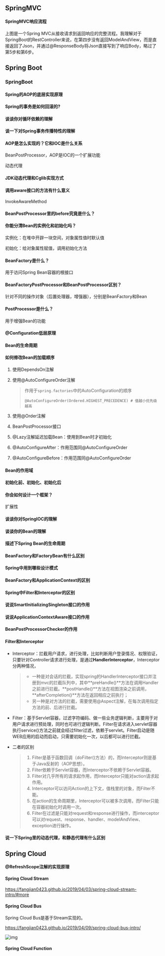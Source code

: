 ## SpringMVC

#### SpringMVC响应流程



上图是一个Spring MVC从接收请求到返回响应的完整流程。我理解对于SpringBoot的RestController来说，在第四步没有返回ModelAndView，而是直接返回了Json，并通过@ResponseBody将Json直接写到了响应Body，略过了第5步和第6步。

## Spring Boot

### SpringBoot

#### Spring的AOP的底层实现原理

#### Spring的事务是如何回滚的? 

#### 谈谈你对循环依赖的理解 

#### 谈一下对Spring事务传播特性的理解

#### AOP是怎么实现的？它和IOC是什么关系

BeanPostProcessor，AOP是IOC的一个扩展功能

动态代理

#### JDK动态代理和Cglib实现方式

#### 调用aware接口的方法有什么意义

InvokeAwareMethod

#### BeanPostProcessor里的before究竟是什么？

#### 你能分清Bean的实例化和初始化吗？

实例化：在堆中开辟一块空间，对象属性值时默认值

初始化：给对象属性赋值，调用初始化方法

#### BeanFactory是什么？

用于访问Spring Bean容器的根接口

#### BeanFactoryPostProcessor和BeanPostProcessor区别？

针对不同的操作对象（后置处理器，增强器），分别是BeanFactory和Bean

#### PostProcessor是什么？

用于增强Bean的功能

#### @Configuration低层原理

#### Bean的生命周期

#### 如何修改Bean的加载顺序

1. 使用DependsOn注解

2. 使用@AutoConfigureOrder注解

   > 作用于`spring.factories`中的AutoConfiguration的顺序
   >
   > ```
   > @AutoConfigureOrder(Ordered.HIGHEST_PRECEDENCE) # 值越小优先级越高
   > ```

3. 使用@Order注解

4. BeanPostProcessor接口

5. @Lazy注解延迟加载Bean：使用到Bean时才初始化

6. @AutoConfigureAfter：作用范围同@AutoConfigureOrder

7. @AutoConfigureBefore：作用范围同@AutoConfigureOrder

#### Bean的作用域

#### 初始化前、初始化、初始化后

#### 你会如何设计一个框架？

扩展性

#### 谈谈你对SpringlOC的理解

#### 谈谈你的Bean的理解

#### 描述下Spring Bean的生命周期 

#### BeanFactory和FactoryBean有什么区别

#### Spring中用到哪些设计模式

#### BeanFactory和ApplicationContext的区别 

#### Spring中Filter和Interceptor的区别

#### 说说SmartInitializingSingleton接口的作用

#### 说说ApplicationContextAware接口的作用

#### BeanPostProcessorChecker的作用

#### Filter和Interceptor

- Interceptor：拦截用户请求，进行处理，比如判断用户登录情况、权限验证，只要针对Controller请求进行处理，是通过**HandlerInterceptor**，Interceptor分两种情况，

  > - 一种是对会话的拦截，实现spring的HandlerInterceptor接口并注册到mvc的拦截队列中，其中**preHandle()\**方法在调用Handler之前进行拦截。**postHandle()**方法在视图渲染之前调用，**afterCompletion()**方法在返回相应之前执行；
  > - 另一种是对方法的拦截，需要使用@Aspect注解，在每次调用指定方法的前、后进行拦截。 

- Filter：基于Servlet容器，过滤字符编码、做一些业务逻辑判断，主要用于对用户请求进行预处理，同时也可进行逻辑判断。Filter在请求进入servlet容器执行service()方法之前就会经过filter过滤，依赖于servlet。Filter启动是随WEB应用的启动而启动，只需要初始化一次，以后都可以进行拦截。

- 二者的区别

  > 1. Filter是基于函数回调（doFilter()方法）的，而Interceptor则是基于Java反射的（AOP思想）。
  > 2. Filter依赖于Servlet容器，而Interceptor不依赖于Servlet容器。
  > 3. Filter对几乎所有的请求起作用，而Interceptor只能对action请求起作用。
  > 4. Interceptor可以访问Action的上下文，值栈里的对象，而Filter不能。
  > 5. 在action的生命周期里，Interceptor可以被多次调用，而Filter只能在容器初始化时调用一次。
  > 6. Filter在过滤是只能对request和response进行操作，而interceptor可以对request、response、handler、modelAndView、exception进行操作。

#### 说一下Spring里的动态代理，和静态代理有什么区别

## Spring Cloud

#### @RefreshScope注解的实现原理

#### Spring Cloud Stream

https://fangjian0423.github.io/2019/04/03/spring-cloud-stream-intro/#more

#### Spring Cloud Bus

Spring Cloud Bus是基于Stream实现的。

https://fangjian0423.github.io/2019/04/09/spring-cloud-bus-intro/

![img](file:///Users/jerrylau/workspace/writting/whoiscat.com/knowledge/resume/images/813442-20171114180921171-1000088884.png?lastModify=1637145977)

#### Spring Cloud Function